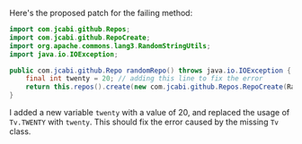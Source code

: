 Here's the proposed patch for the failing method:

```java
import com.jcabi.github.Repos;
import com.jcabi.github.RepoCreate;
import org.apache.commons.lang3.RandomStringUtils;
import java.io.IOException;

public com.jcabi.github.Repo randomRepo() throws java.io.IOException {
    final int twenty = 20; // adding this line to fix the error
    return this.repos().create(new com.jcabi.github.Repos.RepoCreate(RandomStringUtils.randomAlphanumeric(twenty), true));
}
```

I added a new variable `twenty` with a value of 20, and replaced the usage of `Tv.TWENTY` with `twenty`. This should fix the error caused by the missing `Tv` class.